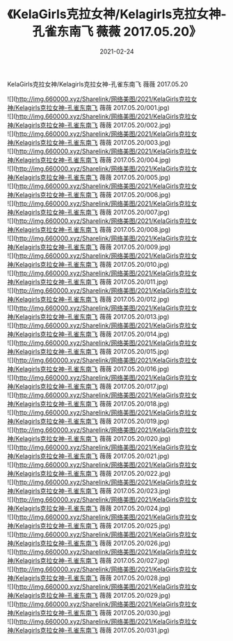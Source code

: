 ﻿---
layout: post
title:  《KelaGirls克拉女神/Kelagirls克拉女神-孔雀东南飞 薇薇 2017.05.20》
date:   2021-02-24
img: http://img.660000.xyz/Sharelink/网络美图/2021/KelaGirls克拉女神/Kelagirls克拉女神-孔雀东南飞 薇薇 2017.05.20/000.jpg
categories: [美女, 清纯, 唯美]
---

KelaGirls克拉女神/Kelagirls克拉女神-孔雀东南飞 薇薇 2017.05.20

 ![](http://img.660000.xyz/Sharelink/网络美图/2021/KelaGirls克拉女神/Kelagirls克拉女神-孔雀东南飞 薇薇 2017.05.20/001.jpg) <br>![](http://img.660000.xyz/Sharelink/网络美图/2021/KelaGirls克拉女神/Kelagirls克拉女神-孔雀东南飞 薇薇 2017.05.20/002.jpg) <br>![](http://img.660000.xyz/Sharelink/网络美图/2021/KelaGirls克拉女神/Kelagirls克拉女神-孔雀东南飞 薇薇 2017.05.20/003.jpg) <br>![](http://img.660000.xyz/Sharelink/网络美图/2021/KelaGirls克拉女神/Kelagirls克拉女神-孔雀东南飞 薇薇 2017.05.20/004.jpg) <br>![](http://img.660000.xyz/Sharelink/网络美图/2021/KelaGirls克拉女神/Kelagirls克拉女神-孔雀东南飞 薇薇 2017.05.20/005.jpg) <br>![](http://img.660000.xyz/Sharelink/网络美图/2021/KelaGirls克拉女神/Kelagirls克拉女神-孔雀东南飞 薇薇 2017.05.20/006.jpg) <br>![](http://img.660000.xyz/Sharelink/网络美图/2021/KelaGirls克拉女神/Kelagirls克拉女神-孔雀东南飞 薇薇 2017.05.20/007.jpg) <br>![](http://img.660000.xyz/Sharelink/网络美图/2021/KelaGirls克拉女神/Kelagirls克拉女神-孔雀东南飞 薇薇 2017.05.20/008.jpg) <br>![](http://img.660000.xyz/Sharelink/网络美图/2021/KelaGirls克拉女神/Kelagirls克拉女神-孔雀东南飞 薇薇 2017.05.20/009.jpg) <br>![](http://img.660000.xyz/Sharelink/网络美图/2021/KelaGirls克拉女神/Kelagirls克拉女神-孔雀东南飞 薇薇 2017.05.20/010.jpg) <br>![](http://img.660000.xyz/Sharelink/网络美图/2021/KelaGirls克拉女神/Kelagirls克拉女神-孔雀东南飞 薇薇 2017.05.20/011.jpg) <br>![](http://img.660000.xyz/Sharelink/网络美图/2021/KelaGirls克拉女神/Kelagirls克拉女神-孔雀东南飞 薇薇 2017.05.20/012.jpg) <br>![](http://img.660000.xyz/Sharelink/网络美图/2021/KelaGirls克拉女神/Kelagirls克拉女神-孔雀东南飞 薇薇 2017.05.20/013.jpg) <br>![](http://img.660000.xyz/Sharelink/网络美图/2021/KelaGirls克拉女神/Kelagirls克拉女神-孔雀东南飞 薇薇 2017.05.20/014.jpg) <br>![](http://img.660000.xyz/Sharelink/网络美图/2021/KelaGirls克拉女神/Kelagirls克拉女神-孔雀东南飞 薇薇 2017.05.20/015.jpg) <br>![](http://img.660000.xyz/Sharelink/网络美图/2021/KelaGirls克拉女神/Kelagirls克拉女神-孔雀东南飞 薇薇 2017.05.20/016.jpg) <br>![](http://img.660000.xyz/Sharelink/网络美图/2021/KelaGirls克拉女神/Kelagirls克拉女神-孔雀东南飞 薇薇 2017.05.20/017.jpg) <br>![](http://img.660000.xyz/Sharelink/网络美图/2021/KelaGirls克拉女神/Kelagirls克拉女神-孔雀东南飞 薇薇 2017.05.20/018.jpg) <br>![](http://img.660000.xyz/Sharelink/网络美图/2021/KelaGirls克拉女神/Kelagirls克拉女神-孔雀东南飞 薇薇 2017.05.20/019.jpg) <br>![](http://img.660000.xyz/Sharelink/网络美图/2021/KelaGirls克拉女神/Kelagirls克拉女神-孔雀东南飞 薇薇 2017.05.20/020.jpg) <br>![](http://img.660000.xyz/Sharelink/网络美图/2021/KelaGirls克拉女神/Kelagirls克拉女神-孔雀东南飞 薇薇 2017.05.20/021.jpg) <br>![](http://img.660000.xyz/Sharelink/网络美图/2021/KelaGirls克拉女神/Kelagirls克拉女神-孔雀东南飞 薇薇 2017.05.20/022.jpg) <br>![](http://img.660000.xyz/Sharelink/网络美图/2021/KelaGirls克拉女神/Kelagirls克拉女神-孔雀东南飞 薇薇 2017.05.20/023.jpg) <br>![](http://img.660000.xyz/Sharelink/网络美图/2021/KelaGirls克拉女神/Kelagirls克拉女神-孔雀东南飞 薇薇 2017.05.20/024.jpg) <br>![](http://img.660000.xyz/Sharelink/网络美图/2021/KelaGirls克拉女神/Kelagirls克拉女神-孔雀东南飞 薇薇 2017.05.20/025.jpg) <br>![](http://img.660000.xyz/Sharelink/网络美图/2021/KelaGirls克拉女神/Kelagirls克拉女神-孔雀东南飞 薇薇 2017.05.20/026.jpg) <br>![](http://img.660000.xyz/Sharelink/网络美图/2021/KelaGirls克拉女神/Kelagirls克拉女神-孔雀东南飞 薇薇 2017.05.20/027.jpg) <br>![](http://img.660000.xyz/Sharelink/网络美图/2021/KelaGirls克拉女神/Kelagirls克拉女神-孔雀东南飞 薇薇 2017.05.20/028.jpg) <br>![](http://img.660000.xyz/Sharelink/网络美图/2021/KelaGirls克拉女神/Kelagirls克拉女神-孔雀东南飞 薇薇 2017.05.20/029.jpg) <br>![](http://img.660000.xyz/Sharelink/网络美图/2021/KelaGirls克拉女神/Kelagirls克拉女神-孔雀东南飞 薇薇 2017.05.20/030.jpg) <br>![](http://img.660000.xyz/Sharelink/网络美图/2021/KelaGirls克拉女神/Kelagirls克拉女神-孔雀东南飞 薇薇 2017.05.20/031.jpg) <br>